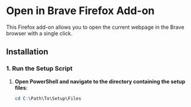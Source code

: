 # Open in Brave Firefox Add-on

This Firefox add-on allows you to open the current webpage in the Brave browser with a single click.

## Installation

### 1. Run the Setup Script

1. **Open PowerShell and navigate to the directory containing the setup files**:
   ```powershell
   cd C:\Path\To\Setup\Files
